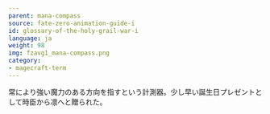 ```yaml
---
parent: mana-compass
source: fate-zero-animation-guide-i
id: glossary-of-the-holy-grail-war-i
language: ja
weight: 98
img: fzavg1_mana-compass.png
category:
- magecraft-term
---
```


常により強い魔力のある方向を指すという計測器。少し早い誕生日プレゼントとして時臣から凛へと贈られた。
